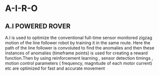 # A-I-R-O
## A.I POWERED ROVER
A.I is used to optimize the conventional full-time sensor monitored zigzag motion of the line follower robot by training it in the same route.
Here the path of the line follower is convoluted to find the anomalies and then these instances of anomalies (timeframe points) is used for creating a reward function.Then by using reinforcement learning , sensor detection timings , motion control parameters ( frequency, magnitude of each motor current) etc are
optimized for fast and accurate movement
